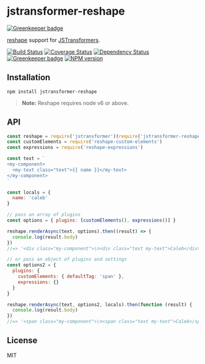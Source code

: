 # jstransformer-reshape

[![Greenkeeper badge](https://badges.greenkeeper.io/jstransformers/jstransformer-reshape.svg)](https://greenkeeper.io/)

[reshape](https://reshape.ml/) support for [JSTransformers](http://github.com/jstransformers).

[![Build Status](https://img.shields.io/travis/jstransformers/jstransformer-reshape/master.svg)](https://travis-ci.org/jstransformers/jstransformer-reshape)
[![Coverage Status](https://img.shields.io/codecov/c/github/jstransformers/jstransformer-reshape/master.svg)](https://codecov.io/gh/jstransformers/jstransformer-reshape)
[![Dependency Status](https://img.shields.io/david/jstransformers/jstransformer-reshape/master.svg)](http://david-dm.org/jstransformers/jstransformer-reshape)
[![Greenkeeper badge](https://badges.greenkeeper.io/jstransformers/jstransformer-reshape.svg)](https://greenkeeper.io/)
[![NPM version](https://img.shields.io/npm/v/jstransformer-reshape.svg)](https://www.npmjs.org/package/jstransformer-reshape)

## Installation

`npm install jstransformer-reshape`

> **Note:** Reshape requires node v6 or above.

## API

```js
const reshape = require('jstransformer')(require('jstransformer-reshape'))
const customElements = require('reshape-custom-elements')
const expressions = require('reshape-expressions')

const text = `
<my-component>
  <my-text class="text">{{ name }}</my-text>
</my-component>
`

const locals = {
  name: 'caleb'
}

// pass an array of plugins
const options = { plugins: [customElements(), expressions()] }

reshape.renderAsync(text, options).then((result) => {
  console.log(result.body)
})
//=> '<div class="my-component">\n<div class="text my-text">Caleb</div>\n</div>'

// or pass an object of plugins and settings
const options2 = {
  plugins: {
    customElements: { defaultTag: 'span' },
    expressions: {}
  }
}

reshape.renderAsync(text, options2, locals).then(function (result) {
  console.log(result.body)
})
//=> '<span class="my-component">\n<span class="text my-text">Caleb</span>\n</span>'
```

## License

MIT
